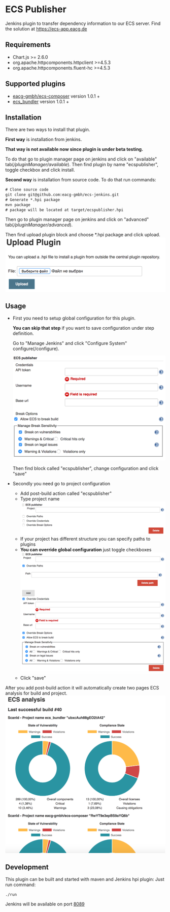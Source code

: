 # ECS Publisher 

Jenkins plugin to transfer dependency information to our ECS server. Find the solution at https://ecs-app.eacg.de

## Requirements

* Chart.js >= 2.6.0
* org.apache.httpcomponents.httpclient >=4.5.3
* org.apache.httpcomponents.fluent-hc >=4.5.3

## Supported plugins

* [eacg-gmbh/ecs-composer](https://github.com/eacg-gmbh/ecs-composer) version 1.0.1 +
* [ecs_bundler](https://github.com/eacg-gmbh/ecs-bundler) version 1.0.1 +

## Installation

There are two ways to install that plugin.

**First way** is installation from jenkins.

**That way is not available now since plugin is under beta testing.**

To do that go to plugin manager page on jenkins and click on "available" tab(*/pluginManager/available*).
Then find plugin by name "ecspublisher", toggle checkbox and click install.


**Second way** is installation from source code.
To do that run commands:
```
# Clone source code
git clone git@github.com:eacg-gmbh/ecs-jenkins.git
# Generate *.hpi package
mvn package
# package will be located at target/ecspublisher.hpi
```
Then go to plugin manager page on jenkins and click on "advanced" tab(*/pluginManager/advanced*).

Then find upload plugin block and choose *.hpi package and click upload.
![](/doc/img/jenkins-upload-plugin.png)

## Usage

* First you need to setup global configuration for this plugin.
  
  **You can skip that step** if you want to save configuration under step definition.

  Go to "Manage Jenkins" and click "Configure System"
configure(/configure).
  
  ![](/doc/img/jenkins-global-config.png)

  Then find block called "ecspublisher", change configuration and click "save"

* Secondly you need go to project configuration
  - Add post-build action called "ecspublisher"
  - Type project name
    ![](/doc/img/jenkins-post-build-action-closed.png)
  - If your project has different structure you can specify paths to plugins
  - **You can override global configuration** just toggle checkboxes
    ![](/doc/img/jenkins-post-build-action-open.png)
  - Click "save"

After you add post-build action it will automatically create two pages ECS analysis for build and project.
![](/doc/img/jenkins-ecs-analysis.png)

## Development

This plugin can be built and started with maven and Jenkins hpi plugin:
Just run command:
```
./run
```
Jenkins will be available on port [8089](http://localhost:8089/jenkins)
